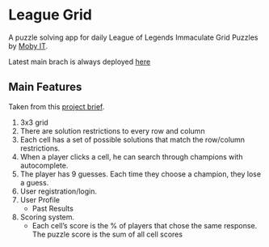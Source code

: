 # League Grid

A puzzle solving app for daily League of Legends Immaculate Grid Puzzles by [Moby IT](https://moby-it.com).

Latest main brach is always deployed [here](https://league.mobyplaygrounds.com/)

## Main Features

Taken from this [project brief](https://docs.google.com/document/d/1z9pTbSC5WpVhPoq-czuN7d8uEoRyj_wNOVK6LSrzydM/edit#heading=h.cpe8xe7cgu5r).

1. 3x3 grid
2. There are solution restrictions to every row and column
3. Each cell has a set of possible solutions that match the row/column restrictions.
4. When a player clicks a cell, he can search through champions with autocomplete.
5. The player has 9 guesses. Each time they choose a champion, they lose a guess.
6. User registration/login.
7. User Profile
    - Past Results
8. Scoring system.
    - Each cell’s score is the % of players that chose the same response.
      The puzzle score is the sum of all cell scores
